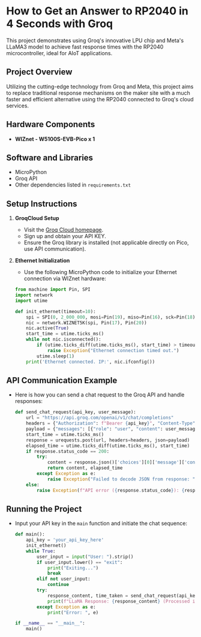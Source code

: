 # How to Get an Answer to RP2040 in 4 Seconds with Groq

This project demonstrates using Groq's innovative LPU chip and Meta's LLaMA3 model to achieve fast response times with the RP2040 microcontroller, ideal for AIoT applications.

## Project Overview

Utilizing the cutting-edge technology from Groq and Meta, this project aims to replace traditional response mechanisms on the maker site with a much faster and efficient alternative using the RP2040 connected to Groq's cloud services.

## Hardware Components

- **WIZnet - W5100S-EVB-Pico x 1**

## Software and Libraries

- MicroPython
- Groq API
- Other dependencies listed in `requirements.txt`

## Setup Instructions

1. **GroqCloud Setup**
   - Visit the [Groq Cloud homepage](https://api.groq.com/openai/v1/chat/completions).
   - Sign up and obtain your API KEY.
   - Ensure the Groq library is installed (not applicable directly on Pico, use API communication).

2. **Ethernet Initialization**
   - Use the following MicroPython code to initialize your Ethernet connection via WIZnet hardware:
   ```python
   from machine import Pin, SPI
   import network
   import utime

   def init_ethernet(timeout=10):
       spi = SPI(0, 2_000_000, mosi=Pin(19), miso=Pin(16), sck=Pin(18))
       nic = network.WIZNET5K(spi, Pin(17), Pin(20))
       nic.active(True)
       start_time = utime.ticks_ms()
       while not nic.isconnected():
           if (utime.ticks_diff(utime.ticks_ms(), start_time) > timeout * 1000):
               raise Exception("Ethernet connection timed out.")
           utime.sleep(1)
       print('Ethernet connected. IP:', nic.ifconfig())

## API Communication Example

- Here is how you can send a chat request to the Groq API and handle responses:
  ```python
  def send_chat_request(api_key, user_message):
      url = "https://api.groq.com/openai/v1/chat/completions"
      headers = {"Authorization": f"Bearer {api_key}", "Content-Type": "application/json"}
      payload = {"messages": [{"role": "user", "content": user_message}], "model": "llama3-70b-8192"}
      start_time = utime.ticks_ms()
      response = urequests.post(url, headers=headers, json=payload)
      elapsed_time = utime.ticks_diff(utime.ticks_ms(), start_time)
      if response.status_code == 200:
          try:
              content = response.json()['choices'][0]['message']['content']
              return content, elapsed_time
          except Exception as e:
              raise Exception("Failed to decode JSON from response: " + str(e))
      else:
          raise Exception(f"API error ({response.status_code}): {response.reason}")
  
## Running the Project

- Input your API key in the `main` function and initiate the chat sequence:
  ```python
  def main():
      api_key = 'your_api_key_here'
      init_ethernet()
      while True:
          user_input = input("User: ").strip()
          if user_input.lower() == "exit":
              print("Exiting...")
              break
          elif not user_input:
              continue
          try:
              response_content, time_taken = send_chat_request(api_key, user_input)
              print(f"LLaMA Response: {response_content} (Processed in {time_taken} ms)")
          except Exception as e:
              print("Error: ", e)

  if __name__ == "__main__":
      main()
